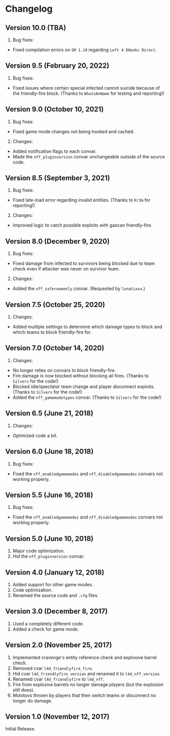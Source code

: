 # Changelog

## Version 10.0 (TBA)

1. Bug fixes:

- Fixed compilation errors on `SM 1.10` regarding `Left 4 DHooks Direct`.

## Version 9.5 (February 20, 2022)

1. Bug fixes:

- Fixed issues where certain special infected cannot suicide because of the friendly-fire block. (Thanks to `WhatsAnName` for testing and reporting!)

## Version 9.0 (October 10, 2021)

1. Bug fixes:

- Fixed game mode changes not being hooked and cached.

2. Changes:

- Added notification flags to each convar.
- Made the `nff_pluginversion` convar unchangeable outside of the source code.

## Version 8.5 (September 3, 2021)

1. Bug fixes:

- Fixed late-load error regarding invalid entities. (Thanks to `Kr3m` for reporting!)

2. Changes:

- Improved logic to catch possible exploits with gascan friendly-fire.

## Version 8.0 (December 9, 2020)

1. Bug fixes:

- Fixed damage from infected to survivors being blocked due to team check even if attacker was never on survivor team.

2. Changes:

- Added the `nff_saferoomonly` convar. (Requested by `lunatixxx`.)

## Version 7.5 (October 25, 2020)

1. Changes:

- Added multiple settings to determine which damage types to block and which teams to block friendly-fire for.

## Version 7.0 (October 14, 2020)

1. Changes:

- No longer relies on convars to block friendly-fire.
- Fire damage is now blocked without blocking all fires. (Thanks to `Silvers` for the code!)
- Blocked idle/spectator team change and player disconnect exploits. (Thanks to `Silvers` for the code!)
- Added the `nff_gamemodetypes` convar. (Thanks to `Silvers` for the code!)

## Version 6.5 (June 21, 2018)

1. Changes:

- Optimized code a bit.

## Version 6.0 (June 18, 2018)

1. Bug fixes:

- Fixed the `nff_enabledgamemodes` and `nff_disabledgamemodes` convars not working properly.

## Version 5.5 (June 16, 2018)

1. Bug fixes:

- Fixed the `nff_enabledgamemodes` and `nff_disabledgamemodes` convars not working properly.

## Version 5.0 (June 10, 2018)

1. Major code optimization.
2. Hid the `nff_pluginversion` convar.

## Version 4.0 (January 12, 2018)

1. Added support for other game modes.
2. Code optimization.
3. Renamed the source code and `.cfg` files.

## Version 3.0 (December 8, 2017)

1. Used a completely different code.
2. Added a check for game mode.

## Version 2.0 (November 25, 2017)

1. Implemented cravenge's entity reference check and explosive barrel check.
2. Removed cvar `l4d_friendlyfire_fire`.
3. Hid cvar `l4d_friendlyfire_version` and renamed it to `l4d_nff_version`.
4. Renamed cvar `l4d_friendlyfire` to `l4d_nff`.
5. Fire from explosive barrels no longer damage players (but the explosion still does).
6. Molotovs thrown by players that then switch teams or disconnect no longer do damage.

## Version 1.0 (November 12, 2017)

Initial Release.